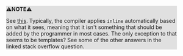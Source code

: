 <div style="margin:2em; background-color: #e0e0e0;">

<strong>⚠️NOTE️️️⚠️</strong>

See [this](https://stackoverflow.com/a/1759575). Typically, the compiler applies `inline` automatically based on what it sees, meaning that it isn't something that should be added by the programmer in most cases. The only exception to that seems to be templates? See some of the other answers in the linked stack overflow question.
</div>


